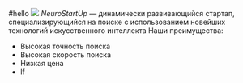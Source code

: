 #hello
![](https://netology-code.github.io/git-homeworks/introduction/assets/logo.png)
*NeuroStartUp* — динамически развивающийся стартап, специализирующийся на поиске с использованием новейших технологий искусственного интеллекта
Наши преимущества:
- Высокая точность поиска
- Высокая скорость поиска
- Низкая цена
- lf